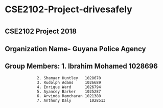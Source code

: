 # CSE2102-Project-drivesafely <h1> 
## CSE2102 Project 2018 <h2>
## Organization Name- Guyana Police Agency <h2>
## Group Members: 1. Ibrahim Mohamed   1028696
                  2. Shamaar Huntley   1028670
                  3. Rudolph Adams     1026689
                  4. Enrique Ward  	   1026794
                  5. Ayancey Barker    1025287
                  6. Arvinda Ramcharan 1021380
                  7. Anthony Daly	     1028513
  
